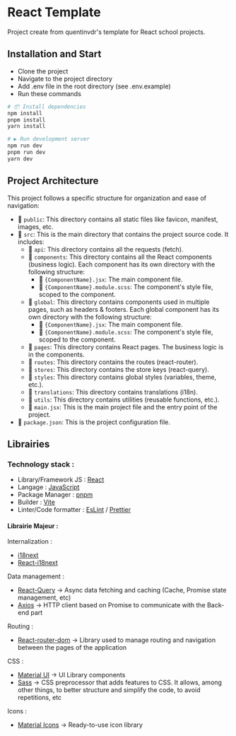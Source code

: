 # React Template

Project create from quentinvdr's template for React school projects.

## Installation and Start

- Clone the project
- Navigate to the project directory
- Add .env file in the root directory (see .env.example)
- Run these commands

```bash
# 📦 Install dependencies
npm install
pnpm install
yarn install

# ▶️ Run development server
npm run dev
pnpm run dev
yarn dev
```

## Project Architecture

This project follows a specific structure for organization and ease of navigation:

- 📁 `public`: This directory contains all static files like favicon, manifest, images, etc.
- 📁 `src`: This is the main directory that contains the project source code. It includes:
  - 📁 `api`: This directory contains all the requests (fetch).
  - 📁 `components`: This directory contains all the React components (business logic). Each component has its own directory with the following structure:
    - 📄 `{ComponentName}.jsx`: The main component file.
    - 📄 `{ComponentName}.module.scss`: The component's style file, scoped to the component.
  - 📁 `global`: This directory contains components used in multiple pages, such as headers & footers. Each global component has its own directory with the following structure:
    - 📄 `{ComponentName}.jsx`: The main component file.
    - 📄 `{ComponentName}.module.scss`: The component's style file, scoped to the component.
  - 📁 `pages`: This directory contains React pages. The business logic is in the components.
  - 📁 `routes`: This directory contains the routes (react-router).
  - 📁 `stores`: This directory contains the store keys (react-query).
  - 📁 `styles`: This directory contains global styles (variables, theme, etc.).
  - 📁 `translations`: This directory contains translations (i18n).
  - 📁 `utils`: This directory contains utilities (reusable functions, etc.).
  - 📄 `main.jsx`: This is the main project file and the entry point of the project.
- 📄 `package.json`: This is the project configuration file.

## Librairies

### Technology stack :

- Library/Framework JS : [React](https://reactjs.org/)
- Langage : [JavaScript](https://developer.mozilla.org/fr/docs/Web/JavaScript)
- Package Manager : [pnpm](https://pnpm.io/)
- Builder : [Vite](https://vitejs.dev/)
- Linter/Code formatter : [EsLint](https://eslint.org/) / [Prettier](https://prettier.io/)

#### Librairie Majeur :

Internalization :

- [i18next](https://www.i18next.com/)
- [React-i18next](https://react.i18next.com/)

Data management :

- [React-Query](https://tanstack.com/query/v4/docs/react/overview) → Async data fetching and caching (Cache, Promise state management, etc)
- [Axios](https://axios-http.com/fr/docs/intro) → HTTP client based on Promise to communicate with the Back-end part

Routing :

- [React-router-dom](https://reactrouter.com/web/guides/quick-start) → Library used to manage routing and navigation between the pages of the application

CSS :

- [Material UI](https://mui.com/) → UI Library components
- [Sass](https://sass-lang.com/) → CSS preprocessor that adds features to CSS. It allows, among other things, to better structure and simplify the code, to avoid repetitions, etc

Icons :

- [Material Icons](https://mui.com/components/material-icons/) → Ready-to-use icon library
